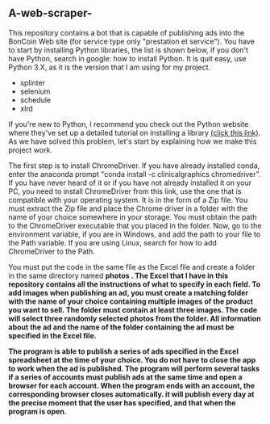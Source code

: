 <h2>A-web-scraper-</h2>
<p>This repository contains a bot that is capable of publishing ads into the BonCoin Web site (for service type only "prestation et service"). You have to start by installing Python libraries, the list is shown below, if you don't have Python, search in google: how to install Python. It is quit easy, use Python 3.X, as it is the version that I am using for my project.</p>
<ul><li>splinter</li>
  <li>selenium</li>
  <li>schedule</li>
  <li>xlrd</li></ul>
 <p>If you're new to Python, I recommend you check out the Python website where they've set up a detailed tutorial on installing a library <a href="https://packaging.python.org/tutorials/installing-packages/">(click this link)</a>. As we have solved this problem, let's start by explaining how we make this project work. </ p>
<p> The first step is to install ChromeDriver. If you have already installed conda, enter the anaconda prompt "conda install -c clinicalgraphics chromedriver". If you have never heard of it or if you have not already installed it on your PC, you need to install ChromeDriver from this link, use the one that is compatible with your operating system. It is in the form of a Zip file. You must extract the Zip file and place the Chrome driver in a folder with the name of your choice somewhere in your storage. You must obtain the path to the ChromeDriver executable that you placed in the folder. Now, go to the environment variable, if you are in Windows, and add the path to your file to the Path variable. If you are using Linux, search for how to add ChromeDriver to the Path.<p>
  
  <p> You must put the code in the same file as the Excel file and create a folder in the same directory named <b> photos </ b>. The Excel that I have in this repository contains all the instructions of what to specify in each field. To add images when publishing an ad, you must create a matching folder with the name of your choice containing multiple images of the product you want to sell. The folder must contain at least three images. The code will select three randomly selected photos from the folder. All information about the ad and the name of the folder containing the ad must be specified in the Excel file. <p>
  
  <p>The program is able to publish a series of ads specified in the Excel spreadsheet at the time of your choice. You do not have to close the app to work when the ad is published. The program will perform several tasks if a series of accounts must publish ads at the same time and open a browser for each account. When the program ends with an account, the corresponding browser closes automatically. it will publish every day at the precise moment that the user has specified, and that when the program is open.</p>
